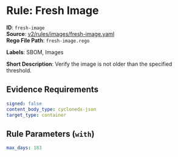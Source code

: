 # Rule: Fresh Image

**ID**: `fresh-image`  
**Source**: [v2/rules/images/fresh-image.yaml](https://github.com/scribe-public/sample-policies/v2/rules/images/fresh-image.yaml)  
**Rego File Path**: `fresh-image.rego`  

**Labels**: SBOM, Images

**Short Description**: Verify the image is not older than the specified threshold.

## Evidence Requirements

```yaml
signed: false
content_body_type: cyclonedx-json
target_type: container
```
## Rule Parameters (`with`)

```yaml
max_days: 183
```
